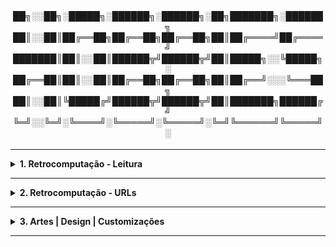 <div align="Center"> 
<br>

<h4>
██╗░░██╗░█████╗░██████╗░██████╗░██╗███████╗░██████╗
██║░░██║██╔══██╗██╔══██╗██╔══██╗██║██╔════╝██╔════╝
███████║██║░░██║██████╦╝██████╦╝██║█████╗░░╚█████╗░
██╔══██║██║░░██║██╔══██╗██╔══██╗██║██╔══╝░░░╚═══██╗
██║░░██║╚█████╔╝██████╦╝██████╦╝██║███████╗██████╔╝
╚═╝░░╚═╝░╚════╝░╚═════╝░╚═════╝░╚═╝╚══════╝╚═════╝░
</h4>
</div>

----

<details>
  <summary><b> 1. Retrocomputação - Leitura</b></summary>
<div align="Left"> 
<br>

| ID    | Título                              | 
| ------| ------------------------------------|
| R1.1  | <a href="https://www.amazon.com.br/Nostalgia-Nerds-Retro-Tech-Computer/dp/1781575703/ref=sr_1_1?__mk_pt_BR=%C3%85M%C3%85%C5%BD%C3%95%C3%91&sr=8-1">The Nostalgia Nerd's Retro Tech</a> |
| R1.2  | <a href="https://www.amazon.com.br/CUCKOOS-EGG-English-Clifford-Stoll-ebook/dp/B0083DJXCM/ref=sr_1_1?sr=8-1">Cuckoo's Egg</a> |

</div> 
</details>

----

<details>
  <summary><b> 2. Retrocomputação - URLs </b></summary>
<div align="Left"> 
<br>

| ID    | Título                              |
| ------| ------------------------------------|
| R2.1 | <a href="https://www.youtube.com/@ashtonsretrocomputerroom">Ashton’s Retro Computer Room </a> |
| R2.2 | <a href="https://www.youtube.com/@lgr">LGR </a> |
| R2.3 | <a href="https://bigboxcollection.com">Big Box Collection </a> |

</div> 
</details>

----

<details>
  <summary><b> 3. Artes | Design | Customizações </b></summary>
<div align="Left"> 
<br>

| ID    | Título                              |
| ------| ------------------------------------|
| A3.1  | <a href="https://github.com/n3ur0cr45h/Hobbies/blob/main/Arquivos/3.%20ADC/A3.1.%20Notepad%2B%2B%20-%20Custom%20Theme.xml">Customização de Interface - Notepad++ </a> |

</div> 
</details>

----

